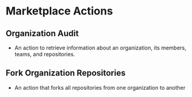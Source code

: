 # Marketplace Actions

## Organization Audit

- An action to retrieve information about an organization, its members, teams, and repositories.

## Fork Organization Repositories

- An action that forks all repositories from one organization to another